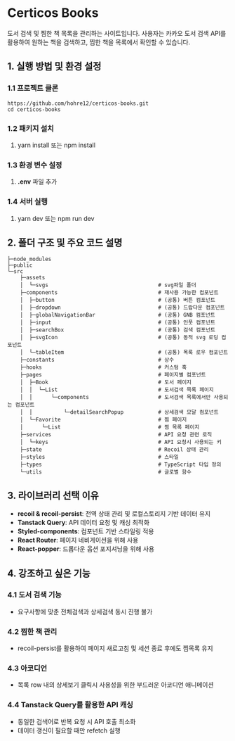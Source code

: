 # Certicos Books

도서 검색 및 찜한 책 목록을 관리하는 사이트입니다. 사용자는 카카오 도서 검색 API를 활용하여 원하는 책을 검색하고, 찜한 책을 목록에서 확인할 수 있습니다.

## 1. 실행 방법 및 환경 설정

### 1.1 프로젝트 클론

```
https://github.com/hohre12/certicos-books.git
cd certicos-books
```

### 1.2 패키지 설치

1. yarn install 또는 npm install

### 1.3 환경 변수 설정

1. **.env** 파일 추가

### 1.4 서버 실행

1. yarn dev 또는 npm run dev

## 2. 폴더 구조 및 주요 코드 설명
```
├─node_modules
├─public
└─src
    ├─assets
    │  └─svgs                                   # svg파일 폴더
    ├─components                                # 재사용 가능한 컴포넌트
    │  ├─button                                 # (공통) 버튼 컴포넌트
    │  ├─dropdown                               # (공통) 드랍다운 컴포넌트
    │  ├─globalNavigationBar                    # (공통) GNB 컴포넌트
    │  ├─input                                  # (공통) 인풋 컴포넌트
    │  ├─searchBox                              # (공통) 검색 컴포넌트
    │  ├─svgIcon                                # (공통) 동적 svg 로딩 컴포넌트
    │  └─tableItem                              # (공통) 목록 로우 컴포넌트
    ├─constants                                 # 상수
    ├─hooks                                     # 커스텀 훅
    ├─pages                                     # 페이지별 컴포넌트
    │  ├─Book                                   # 도서 페이지
    │  │  └─List                                # 도서검색 목록 페이지
    │  │      └─components                      # 도서검색 목록에서만 사용되는 컴포넌트
    │  │          └─detailSearchPopup           # 상세검색 모달 컴포넌트
    │  └─Favorite                               # 찜 페이지
    │      └─List                               # 찜 목록 페이지
    ├─services                                  # API 요청 관련 로직
    │  └─keys                                   # API 요청시 사용되는 키
    ├─state                                     # Recoil 상태 관리
    ├─styles                                    # 스타일
    ├─types                                     # TypeScript 타입 정의
    └─utils                                     # 글로벌 함수
```

## 3. 라이브러리 선택 이유

- **recoil & recoil-persist**: 전역 상태 관리 및 로컬스토리지 기반 데이터 유지
- **Tanstack Query**: API 데이터 요청 및 캐싱 최적화
- **Styled-components**: 컴포넌트 기반 스타일링 적용
- **React Router**: 페이지 네비게이션을 위해 사용
- **React-popper**: 드롭다운 옵션 포지셔닝을 위해 사용

## 4. 강조하고 싶은 기능

### 4.1 도서 검색 기능
- 요구사항에 맞춘 전체검색과 상세검색 동시 진행 불가
  
### 4.2 찜한 책 관리
- recoil-persist를 활용하여 페이지 새로고침 및 세션 종료 후에도 찜목록 유지

### 4.3 아코디언
- 목록 row 내의 상세보기 클릭시 사용성을 위한 부드러운 아코디언 애니메이션

### 4.4 Tanstack Query를 활용한 API 캐싱
- 동일한 검색어로 반복 요청 시 API 호출 최소화
- 데이터 갱신이 필요할 때만 refetch 실행

